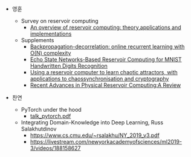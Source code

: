 * 영훈
  * Survey on reservoir computing
    * [An overview of reservoir computing: theory,applications and implementations](https://www.elen.ucl.ac.be/Proceedings/esann/esannpdf/es2007-8.pdf)
  * Supplements
    * [Backpropagation-decorrelation: online recurrent learning with O(N) complexity](https://ieeexplore.ieee.org/document/1380039)
    * [Echo State Networks-Based Reservoir Computing for MNIST Handwritten Digits Recognition](https://www.researchgate.net/publication/309033779_Echo_State_Networks-Based_Reservoir_Computing_for_MNIST_Handwritten_Digits_Recognition)
    * [Using a reservoir computer to learn chaotic attractors, with applications to chaossynchronisation and cryptography](https://arxiv.org/pdf/1802.02844.pdf)
    * [Recent Advances in Physical Reservoir Computing:A Review](https://arxiv.org/pdf/1808.04962.pdf)

* 찬연
  * PyTorch under the hood
    * [talk_pytorch.pdf](../files/talk_pytorch.pdf) 
  * Integrating Domain-Knowledge into Deep Learning, Russ	Salakhutdinov
    * https://www.cs.cmu.edu/~rsalakhu/NY_2019_v3.pdf
    * https://livestream.com/newyorkacademyofsciences/ml2019-3/videos/188158627
